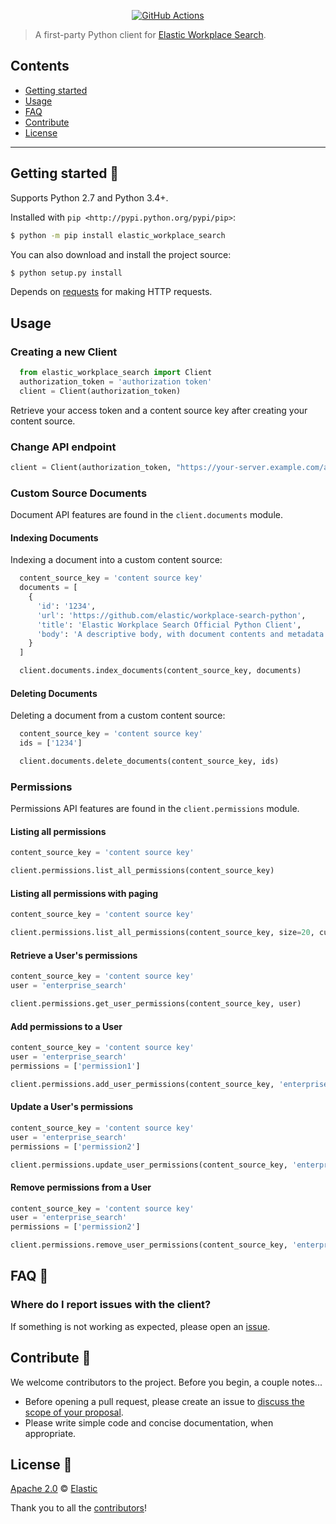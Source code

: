 <p align="center"><a href="https://github.com/elastic/workplace-search-python/actions"><img src="https://github.com/elastic/workplace-search-python/workflows/CI/badge.svg" alt="GitHub Actions"></a>

> A first-party Python client for [Elastic Workplace Search](https://www.elastic.co/workplace-search).

## Contents

+ [Getting started](#getting-started-)
+ [Usage](#usage)
+ [FAQ](#faq-)
+ [Contribute](#contribute-)
+ [License](#license-)

***

## Getting started 🐣

Supports Python 2.7 and Python 3.4+.

Installed with
`pip <http://pypi.python.org/pypi/pip>`:

```bash
$ python -m pip install elastic_workplace_search
```

You can also download and install the project source:

```bash
$ python setup.py install
```

Depends on [requests](https://github.com/requests/requests) for making HTTP requests.

## Usage

### Creating a new Client

```python
  from elastic_workplace_search import Client
  authorization_token = 'authorization token'
  client = Client(authorization_token)
```

Retrieve your access token and a content source key after creating your content source.

### Change API endpoint

```python
client = Client(authorization_token, "https://your-server.example.com/api/ws/v1")
```

### Custom Source Documents

Document API features are found in the `client.documents` module.

#### Indexing Documents

Indexing a document into a custom content source:

```python
  content_source_key = 'content source key'
  documents = [
    {
      'id': '1234',
      'url': 'https://github.com/elastic/workplace-search-python',
      'title': 'Elastic Workplace Search Official Python Client',
      'body': 'A descriptive body, with document contents and metadata'
    }
  ]

  client.documents.index_documents(content_source_key, documents)
```

#### Deleting Documents

Deleting a document from a custom content source:

```python
  content_source_key = 'content source key'
  ids = ['1234']

  client.documents.delete_documents(content_source_key, ids)
```

### Permissions

Permissions API features are found in the `client.permissions` module.

#### Listing all permissions

```python
content_source_key = 'content source key'

client.permissions.list_all_permissions(content_source_key)
```

#### Listing all permissions with paging

```python
content_source_key = 'content source key'

client.permissions.list_all_permissions(content_source_key, size=20, current=2)
```

#### Retrieve a User's permissions

```python
content_source_key = 'content source key'
user = 'enterprise_search'

client.permissions.get_user_permissions(content_source_key, user)
```

#### Add permissions to a User

```python
content_source_key = 'content source key'
user = 'enterprise_search'
permissions = ['permission1']

client.permissions.add_user_permissions(content_source_key, 'enterprise_search', { 'permissions': permissions })
```

#### Update a User's permissions

```python
content_source_key = 'content source key'
user = 'enterprise_search'
permissions = ['permission2']

client.permissions.update_user_permissions(content_source_key, 'enterprise_search', { 'permissions': permissions })
```

#### Remove permissions from a User

```python
content_source_key = 'content source key'
user = 'enterprise_search'
permissions = ['permission2']

client.permissions.remove_user_permissions(content_source_key, 'enterprise_search', { 'permissions': permissions })
```

## FAQ 🔮

### Where do I report issues with the client?

If something is not working as expected, please open an [issue](https://github.com/elastic/workplace-search-python/issues/new).

## Contribute 🚀

We welcome contributors to the project. Before you begin, a couple notes...

+ Before opening a pull request, please create an issue to [discuss the scope of your proposal](https://github.com/elastic/workplace-search-python/issues).
+ Please write simple code and concise documentation, when appropriate.

## License 📗

[Apache 2.0](https://github.com/elastic/workplace-search-python/blob/master/LICENSE.txt) © [Elastic](https://github.com/elastic)

Thank you to all the [contributors](https://github.com/elastic/workplace-search-python/graphs/contributors)!
